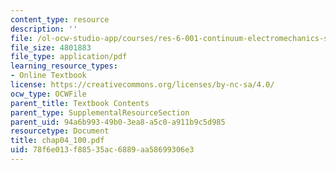 ```yaml
---
content_type: resource
description: ''
file: /ol-ocw-studio-app/courses/res-6-001-continuum-electromechanics-spring-2009/78f6e013f88535ac6889aa58699306e3_chap04_100.pdf
file_size: 4801883
file_type: application/pdf
learning_resource_types:
- Online Textbook
license: https://creativecommons.org/licenses/by-nc-sa/4.0/
ocw_type: OCWFile
parent_title: Textbook Contents
parent_type: SupplementalResourceSection
parent_uid: 94a6b993-49b0-3ea8-a5c0-a911b9c5d985
resourcetype: Document
title: chap04_100.pdf
uid: 78f6e013-f885-35ac-6889-aa58699306e3
---
```

